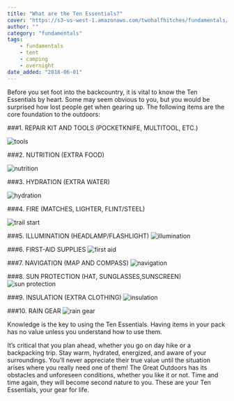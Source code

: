 ```yaml
---
title: "What are the Ten Essentials?"
cover: "https://s3-us-west-1.amazonaws.com/twohalfhitches/fundamentals/ten-essentials/water.jpg"
author: ""
category: "fundamentals"
tags:
    - fundamentals
    - tent
    - camping
    - overnight
date_added: "2018-06-01"
---
```


Before you set foot into the backcountry, it is vital to know the Ten Essentials by heart. Some may seem obvious to you, but you would be surprised how lost people get when gearing up. The following items are the core foundation to the outdoors:

###1. REPAIR KIT AND TOOLS (POCKETKNIFE, MULTITOOL, ETC.)

![tools](https://s3-us-west-1.amazonaws.com/twohalfhitches/fundamentals/ten-essentials/Repair%2BKit%2Band%2BTools.jpeg)

###2. NUTRITION (EXTRA FOOD)

![nutrition](https://s3-us-west-1.amazonaws.com/twohalfhitches/fundamentals/ten-essentials/Nutrition.jpeg)

###3. HYDRATION (EXTRA WATER)

![hydration](https://s3-us-west-1.amazonaws.com/twohalfhitches/fundamentals/ten-essentials/Hydration.jpeg)

###4. FIRE (MATCHES, LIGHTER, FLINT/STEEL)

![trail start](https://s3-us-west-1.amazonaws.com/twohalfhitches/sturtevant/_J8A4807.jpg)

###5. ILLUMINATION (HEADLAMP/FLASHLIGHT)
![illumination](https://s3-us-west-1.amazonaws.com/twohalfhitches/fundamentals/ten-essentials/Illumination.jpeg)

###6. FIRST-AID SUPPLIES
![first aid](https://s3-us-west-1.amazonaws.com/twohalfhitches/fundamentals/ten-essentials/First-Aid%2BSupplies.jpeg)

###7. NAVIGATION (MAP AND COMPASS)
![navigation](https://s3-us-west-1.amazonaws.com/twohalfhitches/fundamentals/ten-essentials/Navigation.jpeg)

###8. SUN PROTECTION (HAT, SUNGLASSES,SUNSCREEN)
![sun protection](https://s3-us-west-1.amazonaws.com/twohalfhitches/fundamentals/ten-essentials/Sun%2BProtection.jpeg)

###9. INSULATION (EXTRA CLOTHING)
![insulation](https://s3-us-west-1.amazonaws.com/twohalfhitches/fundamentals/ten-essentials/Insulation.jpeg)

###10. RAIN GEAR
![rain gear](https://s3-us-west-1.amazonaws.com/twohalfhitches/fundamentals/ten-essentials/Rain%2BGear.jpeg)

Knowledge is the key to using the Ten Essentials. Having items in your pack has no value unless you understand how to use them.

It’s critical that you plan ahead, whether you go on day hike or a backpacking trip. Stay warm, hydrated, energized, and aware of your surroundings. You’ll never appreciate their true value until the situation arises where you really need one of them! The Great Outdoors has its obstacles and unforeseen conditions, whether you like it or not. Time and time again, they will become second nature to you. These are your Ten Essentials, your gear for life.
